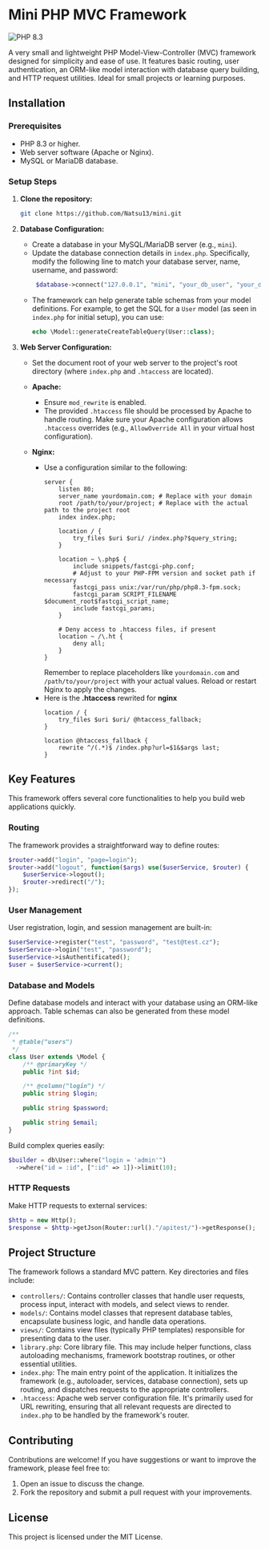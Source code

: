 # Mini PHP MVC Framework

![PHP 8.3](https://img.shields.io/badge/PHP-8.3-blue.svg?logo=php)

A very small and lightweight PHP Model-View-Controller (MVC) framework designed for simplicity and ease of use. It features basic routing, user authentication, an ORM-like model interaction with database query building, and HTTP request utilities. Ideal for small projects or learning purposes.

## Installation

### Prerequisites

*   PHP 8.3 or higher.
*   Web server software (Apache or Nginx).
*   MySQL or MariaDB database.

### Setup Steps

1.  **Clone the repository:**
    ```bash
    git clone https://github.com/Natsu13/mini.git
    ```

2.  **Database Configuration:**
    *   Create a database in your MySQL/MariaDB server (e.g., `mini`).
    *   Update the database connection details in `index.php`. Specifically, modify the following line to match your database server, name, username, and password:
        ```php
         $database->connect("127.0.0.1", "mini", "your_db_user", "your_db_password"); // Params: host, db_name, user, password. Use strong credentials for production.
        ```
    *   The framework can help generate table schemas from your model definitions. For example, to get the SQL for a `User` model (as seen in `index.php` for initial setup), you can use:
        ```php
        echo \Model::generateCreateTableQuery(User::class);
        ```

3.  **Web Server Configuration:**
    *   Set the document root of your web server to the project's root directory (where `index.php` and `.htaccess` are located).

    *   **Apache:**
        *   Ensure `mod_rewrite` is enabled.
        *   The provided `.htaccess` file should be processed by Apache to handle routing. Make sure your Apache configuration allows `.htaccess` overrides (e.g., `AllowOverride All` in your virtual host configuration).

    *   **Nginx:**
        *   Use a configuration similar to the following:
            ```nginx
            server {
                listen 80;
                server_name yourdomain.com; # Replace with your domain
                root /path/to/your/project; # Replace with the actual path to the project root
                index index.php;

                location / {
                    try_files $uri $uri/ /index.php?$query_string;
                }

                location ~ \.php$ {
                    include snippets/fastcgi-php.conf;
                    # Adjust to your PHP-FPM version and socket path if necessary
                    fastcgi_pass unix:/var/run/php/php8.3-fpm.sock;
                    fastcgi_param SCRIPT_FILENAME $document_root$fastcgi_script_name;
                    include fastcgi_params;
                }

                # Deny access to .htaccess files, if present
                location ~ /\.ht {
                    deny all;
                }
            }
            ```
            Remember to replace placeholders like `yourdomain.com` and `/path/to/your/project` with your actual values. Reload or restart Nginx to apply the changes.
        * Here is the **.htaccess** rewrited for **nginx**
            ```nginx
            location / {
                try_files $uri $uri/ @htaccess_fallback;
            }
        
            location @htaccess_fallback {
                rewrite ^/(.*)$ /index.php?url=$1&$args last;
            }
            ```

## Key Features

This framework offers several core functionalities to help you build web applications quickly.

### Routing
The framework provides a straightforward way to define routes:
```php
$router->add("login", "page=login");
$router->add("logout", function($args) use($userService, $router) {
    $userService->logout();
    $router->redirect("/");
});
```

### User Management
User registration, login, and session management are built-in:
```php
$userService->register("test", "password", "test@test.cz");
$userService->login("test", "password");
$userService->isAuthentificated();
$user = $userService->current();
```

### Database and Models
Define database models and interact with your database using an ORM-like approach. Table schemas can also be generated from these model definitions.
```php
/** 
 * @table("users") 
 */
class User extends \Model {
    /** @primaryKey */
    public ?int $id;

    /** @column("login") */
    public string $login;

    public string $password;

    public string $email;
}
```

Build complex queries easily:
```php
$builder = db\User::where("login = 'admin'")
  ->where("id = :id", [":id" => 1])->limit(10);
```

### HTTP Requests
Make HTTP requests to external services:
```php
$http = new Http();
$response = $http->getJson(Router::url()."/apitest/")->getResponse();
```

## Project Structure

The framework follows a standard MVC pattern. Key directories and files include:

*   `controllers/`: Contains controller classes that handle user requests, process input, interact with models, and select views to render.
*   `models/`: Contains model classes that represent database tables, encapsulate business logic, and handle data operations.
*   `views/`: Contains view files (typically PHP templates) responsible for presenting data to the user.
*   `library.php`: Core library file. This may include helper functions, class autoloading mechanisms, framework bootstrap routines, or other essential utilities.
*   `index.php`: The main entry point of the application. It initializes the framework (e.g., autoloader, services, database connection), sets up routing, and dispatches requests to the appropriate controllers.
*   `.htaccess`: Apache web server configuration file. It's primarily used for URL rewriting, ensuring that all relevant requests are directed to `index.php` to be handled by the framework's router.

## Contributing

Contributions are welcome! If you have suggestions or want to improve the framework, please feel free to:
1.  Open an issue to discuss the change.
2.  Fork the repository and submit a pull request with your improvements.

## License

This project is licensed under the MIT License.
